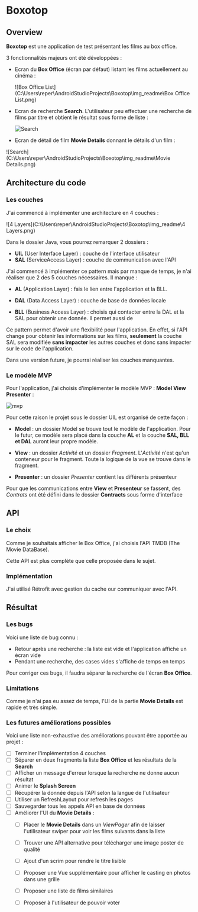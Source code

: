 # Boxotop

## Overview

**Boxotop** est une application de test présentant les films au box office.

3 fonctionnalités majeurs ont été développées :

- Ecran du **Box Office** (écran par défaut)  listant les films actuellement au cinéma :

  ![Box Office List](C:\Users\reper\AndroidStudioProjects\Boxotop\img_readme\Box Office List.png)

  

- Ecran de recherche **Search**. L'utilisateur peu effectuer une recherche de films par titre et obtient le résultat sous forme de liste :

  ![Search](C:\Users\reper\AndroidStudioProjects\Boxotop\img_readme\Search.png)

  

- Ecran de détail de film **Movie Details** donnant le détails d'un film :

![Search](C:\Users\reper\AndroidStudioProjects\Boxotop\img_readme\Movie Details.png)



## Architecture du code

### Les couches

J'ai commencé à implémenter une architecture en 4 couches : 

![4 Layers](C:\Users\reper\AndroidStudioProjects\Boxotop\img_readme\4 Layers.png)



Dans le dossier Java, vous pourrez remarquer 2 dossiers :

- **UIL** (User Interface Layer) : couche de l'interface utilisateur
- **SAL** (ServiceAccess Layer) : couche de communication avec l'API

J'ai commencé à implémenter ce pattern mais par manque de temps, je n'ai réaliser que 2 des 5 couches nécessaires. Il manque :

- **AL** (Application Layer) : fais le lien entre l'application et la BLL.

- **DAL** (Data Access Layer) : couche de base de données locale

- **BLL** (Business Access Layer) : choisis qui contacter entre la DAL et la SAL pour obtenir une donnée. Il permet aussi de

  

Ce pattern permet d'avoir une flexibilité pour l'application. En effet, si l'API change pour obtenir les informations sur les films, **seulement** la couche SAL sera modifiée **sans impacter** les autres couches et donc sans impacter sur le code de l'application.

Dans une version future, je pourrai réaliser les couches manquantes.



### Le modèle MVP

Pour l'application, j'ai choisis d'implémenter le modèle MVP : **Model View Presenter** : 

![mvp](C:\Users\reper\AndroidStudioProjects\Boxotop\img_readme\mvp.png)

Pour cette raison le projet sous le dossier UIL est organisé de cette façon : 

- **Model** : un dossier Model se trouve tout le modèle de l'application. Pour le futur, ce modèle sera placé dans la couche **AL** et la couche **SAL, BLL et DAL** auront leur propre modèle.

- **View** : un dossier *Activité* et un dossier *Fragment*. L'*Activité* n'est qu'un conteneur pour le fragment. Toute la logique de la vue se trouve dans le fragment.
- **Presenter** : un dossier *Presenter* contient les différents présenteur

Pour que les communications entre **View** et **Presenteur** se fassent, des *Contrats* ont été défini dans le dossier **Contracts** sous forme d'interface



## API

### Le choix

Comme je souhaitais afficher le Box Office, j'ai choisis l'API TMDB (The Movie DataBase).

Cette API est plus complète que celle proposée dans le sujet.

### Implémentation

J'ai utilisé Rétrofit avec gestion du cache our communiquer avec l'API.



## Résultat

### Les bugs 

Voici une liste de bug connu : 

- Retour après une recherche : la liste est vide et l'application affiche un écran vide
- Pendant une recherche, des cases vides s'affiche de temps en temps

Pour corriger ces bugs, il faudra séparer la recherche de l'écran **Box Office**.

### Limitations

Comme je n'ai pas eu assez de temps, l'UI de la partie **Movie Details** est rapide et très simple.

### Les futures améliorations possibles

Voici une liste non-exhaustive des améliorations pouvant être apportée au projet :

- [ ] Terminer l'implémentation 4 couches
- [ ] Séparer en deux fragments la liste **Box Office** et les résultats de la **Search**
- [ ] Afficher un message d'erreur lorsque la recherche ne donne aucun résultat
- [ ] Animer le **Splash Screen**
- [ ] Récupérer la donnée depuis l'API selon la langue de l'utilisateur
- [ ] Utiliser un RefreshLayout pour refresh les pages
- [ ] Sauvegarder tous les appels API en base de données
- [ ] Améliorer l'UI du **Movie Details** :
  - [ ] Placer le **Movie Details** dans un *ViewPager* afin de laisser l'utilisateur swiper pour voir les films suivants dans la liste
  - [ ] Trouver une API alternative pour télécharger une image poster de qualité
  - [ ] Ajout d'un scrim pour rendre le titre lisible
  - [ ] Proposer une Vue supplémentaire pour afficher le casting en photos dans une grille
  - [ ] Proposer une liste de films similaires
  - [ ] Proposer à l'utilisateur de pouvoir voter

